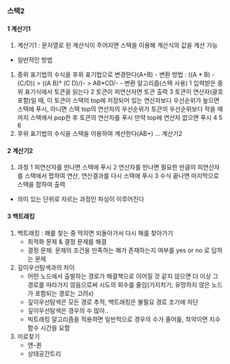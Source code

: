 ### 스택2
#### 1 계산기1
1. 계산기1 : 문자열로 된 계산식이 주어지면 스택을 이용해 계산식의 값을 계산 가능
  - 일반적인 방법
  1) 중위 표기법의 수식을 후위 표기법으로 변경한다(A+B)
    - 변환 방법 : ((A * B) - (C/D))  >  ((A B)* (C D)/)-  >  AB*CD/-
    - 변환 알고리즘(스택 사용)
      1 입력받은 중위 표기식에서 토큰을 읽는다
      2 토큰이 피연산자면 토큰 출력
      3 토큰이 연산자(괄호포함)일 때, 이 토큰이 스택의 top에 저장되어 있는 연산자보다 우선순위가 높으면 스택에 푸시, 아니면 스택 top의 연산자의 우선순위가 토큰의 우선순위보다 작을 때까지 스택에서 pop한 후 토큰의 연산자를 푸시
      만약 top에 연산자 없으면 푸시
      4
      5
      6
  2) 후위 표기법의 수식을 스택을 이용하여 계산한다(AB+) ... 계산기2

#### 2 계산기2
1. 과정
  1 피연산자를 만나면 스택에 푸시
  2 연산자를 만나면 필요한 만큼의 피연산자를 스택에서 팝하여 연산, 연산결과를 다시 스택에 푸시
  3 수식 끝나면 마지막으로 스택을 팝하여 출력
+ 의미 있는 단위로 자르는 과정인 파싱이 이루어진다

#### 3 백트래킹
1. 백트래킹 : 해를 찾는 중 막히면 되돌아가서 다시 해를 찾아가기
    - 최적화 문제 & 결정 문제를 해결
    - 결정 문제: 문제의 조건을 만족하는 해가 존재하는지 여부를 yes or no 로 답하는 문제
2. 깊이우선탐색과의 차이
    - 어떤 노드에서 출발하는 경로가 해결책으로 이어질 것 같지 않으면 더 이상 그 경로를 따라가지 않음으로써 시도의 회수를 줄임(가지치기; 유망하지 않은 노드가 포함되는 경로는 고려x)
    - 깊이우선탐색은 모든 경로 추적, 백트래킹은 불필요 경로 조기에 차단
    - 깊이우선탐색은 경우의 수 많아..
    - 빅트래킹 알고리즘을 적용하면 일반적으로 경우의 수가 줄어듦, 최악이면 지수함수 시간을 요함
3. 미로찾기
    - 앤-퀸
    - 상태공간트리
